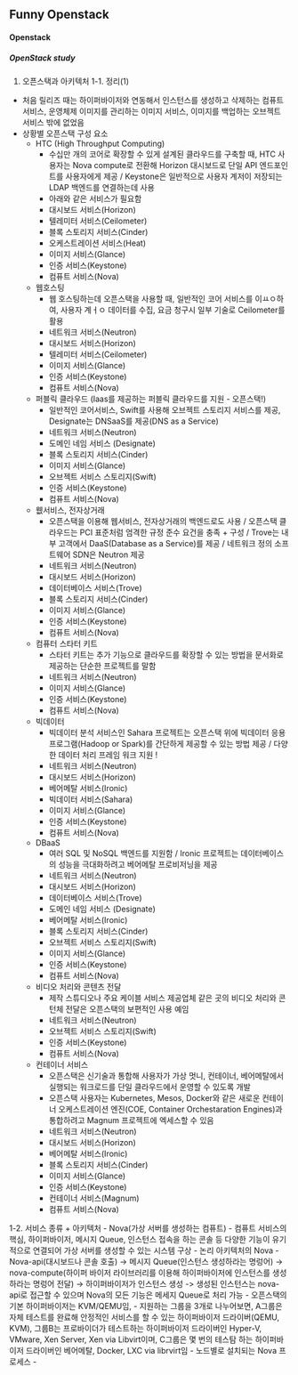 ## Funny Openstack

#### Openstack

##### OpenStack study


1. 오픈스택과 아키텍처
  1-1. 정리(1)
  - 처음 릴리즈 때는 하이퍼바이저와 연동해서 인스턴스를 생성하고 삭제하는 컴퓨트서비스, 운영체제 이미지를 관리하는 이미지 서비스, 이미지를 백업하는 오브젝트 서비스 밖에 없었음
  - 상황별 오픈스택 구성 요소
    - HTC (High Throughput Computing)
      - 수십만 개의 코어로 확장할 수 있게 설계된 클라우드를 구축할 때, HTC 사용자는 Nova compute로 전환해 Horizon 대시보드로 단일 API 엔드포인트를 사용자에게 제공 / Keystone은 일반적으로 사용자 계저이 저장되는 LDAP 백엔드를 연결하는데 사용
      - 아래와 같은 서비스가 필요함
      - 대시보드 서비스(Horizon)
      - 텔레미터 서비스(Ceilometer)
      - 블록 스토리지 서비스(Cinder)
      - 오케스트레이션 서비스(Heat)
      - 이미지 서비스(Glance)
      - 인증 서비스(Keystone)
      - 컴퓨트 서비스(Nova)
    - 웹호스팅
      - 웹 호스팅하는데 오픈스택을 사용할 때, 일반적인 코어 서비스를 이ㅛㅇ하여, 사용자 계ㅓㅇ 데이터를 수집, 요금 청구시 일부 기술로 Ceilometer를 활용
      - 네트워크 서비스(Neutron)
      - 대시보드 서비스(Horizon)
      - 텔레미터 서비스(Ceilometer)
      - 이미지 서비스(Glance)
      - 인증 서비스(Keystone)
      - 컴퓨트 서비스(Nova)
    - 퍼블릭 클라우드 (Iaas를 제공하는 퍼블릭 클라우드를 지원 - 오픈스택!)
      - 일반적인 코어서비스, Swift를 사용해 오브젝트 스토리지 서비스를 제공, Designate는 DNSaaS를 제공(DNS as a Service)
      - 네트워크 서비스(Neutron)
      - 도메인 네임 서비스 (Designate)
      - 블록 스토리지 서비스(Cinder)
      - 이미지 서비스(Glance)
      - 오브젝트 서비스 스토리지(Swift)
      - 인증 서비스(Keystone)
      - 컴퓨트 서비스(Nova)
    - 웺서비스, 전자상거래
      - 오픈스택을 이용해 웹서비스, 전자상거래의 백엔드로도 사용 / 오픈스택 클라우드는 PCI 표준처럼 엄격한 규정 준수 요건을 충족 + 구성 / Trove는 내부 고객에서 DaaS(Database as a Service)를 제공 / 네트워크 정의 소프트웨어 SDN은 Neutron 제공
      - 네트워크 서비스(Neutron)
      - 대시보드 서비스(Horizon)
      - 데이터베이스 서비스(Trove)
      - 블록 스토리지 서비스(Cinder)
      - 이미지 서비스(Glance)
      - 인증 서비스(Keystone)
      - 컴퓨트 서비스(Nova)
    - 컴퓨터 스타터 키트
      - 스타터 키트는 추가 기능으로 클라우드를 확장할 수 있는 방법을 문서화로 제공하는 단순한 프로젝트를 말함
      - 네트워크 서비스(Neutron)
      - 이미지 서비스(Glance)
      - 인증 서비스(Keystone)
      - 컴퓨트 서비스(Nova)
    - 빅데이터
      - 빅데이터 분석 서비스인 Sahara 프로젝트는 오픈스택 위에 빅데이터 응용프로그램(Hadoop or Spark)를 간단하게 제공할 수 있는 방법 제공 / 다양한 데이터 처리 프레임 워크 지원 !
      - 네트워크 서비스(Neutron)
      - 대시보드 서비스(Horizon)
      - 베어메탈 서비스(Ironic)
      - 빅데이터 서비스(Sahara)
      - 이미지 서비스(Glance)
      - 인증 서비스(Keystone)
      - 컴퓨트 서비스(Nova)
    - DBaaS
      - 여러 SQL 및 NoSQL 백엔드를 지원함 / Ironic 프로젝트는 데이터베이스의 성능을 극대화하려고 베어메탈 프로비저닝을 제공
      - 네트워크 서비스(Neutron)
      - 대시보드 서비스(Horizon)
      - 데이터베이스 서비스(Trove)
      - 도메인 네임 서비스 (Designate)
      - 베어메탈 서비스(Ironic)
      - 블록 스토리지 서비스(Cinder)
      - 오브젝트 서비스 스토리지(Swift)
      - 이미지 서비스(Glance)
      - 인증 서비스(Keystone)
      - 컴퓨트 서비스(Nova)
    - 비디오 처리와 콘텐츠 전달
      - 제작 스튜디오나 주요 케이블 서비스 제공업체 같은 곳의 비디오 처리와 콘턴체 전달은 오픈스택의 보편적인 사용 예임
      - 네트워크 서비스(Neutron)
      - 오브젝트 서비스 스토리지(Swift)
      - 인증 서비스(Keystone)
      - 컴퓨트 서비스(Nova)
    - 컨테이너 서비스
      - 오픈스택은 신기술과 통합해 사용자가 가상 멋니, 컨테이너, 베어메탈에서 실행되는 워크로드를 단일 클라우드에서 운영할 수 있도록 개발
      - 오픈스택 사용자는 Kubernetes, Mesos, Docker와 같은 새로운 컨테이너 오케스트레이션 엔진(COE, Container Orchestaration Engines)과 통합하려고 Magnum 프로젝트에 엑세스할 수 있음
      - 네트워크 서비스(Neutron)
      - 대시보드 서비스(Horizon)
      - 베어메탈 서비스(Ironic)
      - 블록 스토리지 서비스(Cinder)
      - 이미지 서비스(Glance)
      - 인증 서비스(Keystone)
      - 컨테이너 서비스(Magnum)
      - 컴퓨트 서비스(Nova)

 1-2. 서비스 종류 + 아키텍처
    - Nova(가상 서버를 생성하는 컴퓨트)
      - 컴퓨트 서비스의 핵심, 하이퍼바이저, 메시지 Queue, 인스턴스 접속을 하는 콘솔 등 다양한 기능이 유기적으로 연결되어 가상 서버를 생성할 수 있는 시스템 구상
      - 논리 아키텍처의 Nova
        - Nova-api(대시보드나 콘솔 호출) -> 메시지 Queue(인스턴스 생성하라는 명렁어) -> nova-compute(하이퍼 바이저 라이브러리를 이용해 하이퍼바이저에 인스턴스를 생성하라는 명렁어 전달) -> 하이퍼바이저가 인스턴스 생성 -> 생성된 인스턴스는 nova-api로 접근할 수 있으며 Nova의 모든 기능은 메세지 Queue로 처리 가능
        - 오픈스택의 기본 하이퍼바이저는 KVM/QEMU임,
        - 지원하는 그룹을 3개로 나누어보면, A그룹은 자체 테스트를 완료해 안정적인 서비스를 할 수 있는 하이퍼바이저 드라이버(QEMU, KVM), 그룹B는 프로바이더가 테스트하는 하이퍼바이저 드라이버인 Hyper-V, VMware, Xen Server, Xen via Libvirt이며, C그룹은 몇 번의 테스탐 하는 하이퍼바이저 드라이버인 베어메탈, Docker, LXC via librvirt임
      - 노드별로 설치되는 Nova 프로세스
        - 
